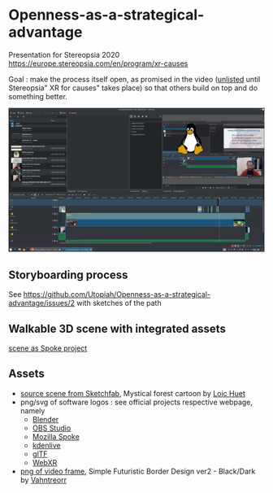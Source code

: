 # Openness-as-a-strategical-advantage
Presentation for Stereopsia 2020 https://europe.stereopsia.com/en/program/xr-causes

Goal : make the process itself open, as promised in the video ([unlisted](https://video.benetou.fr/videos/watch/9b4928b9-3a0e-4c64-91fd-a7120182dd45) until Stereopsia" XR for causes" takes place) so that others build on top and do something better.

![kdenlive project preview](
https://raw.githubusercontent.com/Utopiah/Openness-as-a-strategical-advantage/main/Screenshot_20201216_083042.png "kdenlive project preview")

## Storyboarding process
See https://github.com/Utopiah/Openness-as-a-strategical-advantage/issues/2 with sketches of the path

## Walkable 3D scene with integrated assets
[scene as Spoke project](https://hubs.mozilla.com/scenes/TKz2mzy)

## Assets
- [source scene from Sketchfab](https://sketchfab.com/3d-models/mystical-forest-cartoon-7c61edc428a24b188633e526616a729c), Mystical forest cartoon by [Loic Huet](https://sketchfab.com/loichuet1) 
- png/svg of software logos : see official projects respective webpage, namely
    - [Blender](https://www.blender.org)
    - [OBS Studio](https://obsproject.com/)
    - [Mozilla Spoke](https://hubs.mozilla.com/spoke)
    - [kdenlive](https://kdenlive.org)
    - [glTF](https://github.com/KhronosGroup/glTF)
    - [WebXR](https://github.com/immersive-web/webxr)
- [png of video frame](https://www.deviantart.com/vahntreorr/art/Simple-Futuristic-Border-Design-ver2-Black-Dark-624244785), Simple Futuristic Border Design ver2 - Black/Dark by [Vahntreorr](https://www.deviantart.com/vahntreorr)
